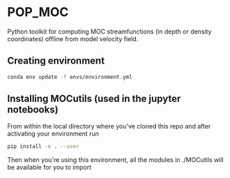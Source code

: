 # POP_MOC
Python toolkit for computing MOC streamfunctions (in depth or density coordinates) offline from model velocity field.

## Creating environment
```bash
conda env update -f envs/environment.yml
```

## Installing MOCutils (used in the jupyter notebooks)
From within the local directory where you've cloned this repo and after activating your environment run
```bash
pip install -e . --user
```
Then when you're using this environment, all the modules in ./MOCutils will be available for you to import


